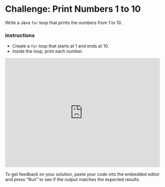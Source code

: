 # Challenge: Print Numbers 1 to 10

Write a Java `for` loop that prints the numbers from 1 to 10.

### Instructions

- Create a `for` loop that starts at 1 and ends at 10.
- Inside the loop, print each number.

<iframe src="https://trinket.io/embed/java/f236a16f40" width="100%" height="356" frameborder="0" marginwidth="0" marginheight="0" allowfullscreen></iframe>

To get feedback on your solution, paste your code into the embedded editor and press "Run" to see if the output matches the expected results.
